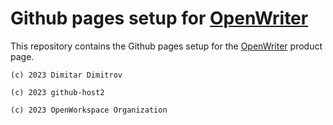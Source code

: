 # Github pages setup for [OpenWriter](https://github.com/OpenWorkspaceHub/OpenWriter)

This repository contains the Github pages setup for the [OpenWriter](https://github.com/OpenWorkspaceHub/OpenWriter) product page.

`(c) 2023 Dimitar Dimitrov`

`(c) 2023 github-host2`

`(c) 2023 OpenWorkspace Organization`
